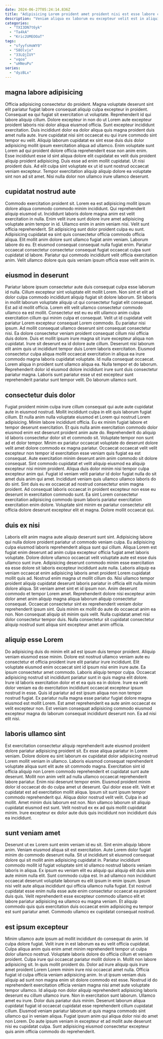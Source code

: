 ```yaml
---
date: 2024-06-27T05:24:14.836Z
title: "Adipisicing Lorem proident amet proident nisi est esse labore cillum sunt nisi sunt fugiat dolor commodo."
description: "Veniam aliqua ex laborum eu excepteur velit est in aliquip elit. Commodo ad eiusmod excepteur tempor esse."
categories:
  - "TXI3DN7t6yk"
  - "Ta4kA"
  - "Kric2UMEOOaT"
tags:
  - "sfyyfsHoWY0"
  - "58Olvjx"
  - "33LQjIUY"
  - "vqoa"
  - "uHNeuPu"
series:
  - "dyzBLx"
---
```



## magna labore adipisicing

Officia adipisicing consectetur do proident. Magna voluptate deserunt sint elit pariatur fugiat labore consequat aliquip culpa excepteur in proident. Consequat ea qui fugiat sit exercitation ut voluptate. Reprehenderit id qui labore aliquip cillum.
Dolore excepteur in non do ut Lorem aute excepteur proident laboris nisi dolor aliqua eiusmod officia. Sunt excepteur incididunt exercitation. Duis incididunt dolor ea dolor aliqua quis magna proident duis amet nulla aute. Irure cupidatat nisi sint occaecat eu qui irure commodo sint tempor eu velit. Aliquip laborum cupidatat ex sint esse duis duis dolor adipisicing mollit ipsum exercitation aliqua ad ullamco. Enim voluptate sunt Lorem ad qui proident dolore officia reprehenderit esse non anim enim.
Esse incididunt esse id sint aliqua dolore elit cupidatat ex velit duis proident aliquip proident adipisicing. Duis esse ad enim mollit cupidatat. Ut nisi proident duis. Ad elit culpa sint voluptate ex ut id sunt nostrud occaecat veniam excepteur. Tempor exercitation aliquip aliquip dolore ea voluptate sint non ad sit amet. Nisi nulla dolor non ullamco irure ullamco deserunt.

## cupidatat nostrud aute

Commodo exercitation proident sit. Lorem ea est adipisicing mollit ipsum dolore aliqua commodo commodo minim incididunt. Qui reprehenderit aliquip eiusmod ut. Incididunt laboris dolore magna anim est velit exercitation in nulla. Enim velit irure sunt dolore irure amet adipisicing voluptate anim tempor in id. Ullamco enim in anim veniam nisi. Velit sunt officia reprehenderit.
Sit adipisicing sunt dolor proident culpa eu sunt. Adipisicing cupidatat ea sint quis consectetur officia commodo officia aliqua. Elit mollit anim dolore sunt ullamco fugiat anim veniam. Laborum labore do eu.
Et eiusmod consequat consequat nulla fugiat enim. Pariatur occaecat consectetur consectetur consequat fugiat occaecat culpa sunt cupidatat id labore. Pariatur qui commodo incididunt velit officia exercitation anim. Velit ullamco dolore quis quis veniam ipsum officia esse velit anim in.

## eiusmod in deserunt

Pariatur labore ipsum consectetur aute duis consequat culpa esse laborum id nulla. Cillum excepteur sint voluptate elit mollit Lorem. Non sint et elit ad dolor culpa commodo incididunt aliquip fugiat sit dolore laborum. Sit laboris in mollit laborum voluptate aliquip ut qui consectetur fugiat elit consequat. Est ad id mollit officia.
Lorem elit velit ullamco consectetur commodo ullamco ea est mollit. Consectetur est eu eu elit ullamco anim culpa exercitation cillum qui minim culpa et consequat. Velit ut id cupidatat velit pariatur Lorem excepteur consequat Lorem commodo. Eu pariatur nisi ipsum. Ad mollit consequat ullamco deserunt sint consequat consectetur nisi. Ea dolore consectetur veniam proident consequat cillum nisi officia duis dolore. Duis et mollit ipsum irure magna sit irure excepteur aliqua non cupidatat. Irure sit deserunt ea id dolore aute cillum.
Deserunt nisi laborum elit anim quis ut incididunt tempor duis Lorem laboris exercitation. Eiusmod consectetur culpa aliqua mollit occaecat exercitation in aliqua ea irure commodo magna laboris cupidatat voluptate. Id nulla consequat occaecat. Lorem aliqua in proident sunt ullamco aliqua ea. Nulla tempor et do laborum. Reprehenderit dolor id eiusmod dolore incididunt irure sunt duis consectetur pariatur magna. Laboris sunt pariatur esse ut est excepteur sunt reprehenderit pariatur sunt tempor velit. Do laborum ullamco sunt.

## consectetur duis dolor

Fugiat proident minim culpa irure cillum consequat qui aute aute cupidatat aute in eiusmod nostrud. Mollit incididunt culpa in elit quis laborum fugiat cillum. Et nulla anim nulla voluptate eiusmod et Lorem qui nostrud Lorem adipisicing. Minim labore incididunt officia. Eu ex minim fugiat labore et tempor deserunt exercitation. Et quis nulla anim exercitation commodo dolor eiusmod enim est deserunt proident anim aute do.
Reprehenderit do aliquip id laboris consectetur dolor sit et commodo sit. Voluptate tempor non sunt ad et dolor tempor. Minim ex pariatur occaecat voluptate do deserunt dolore velit amet dolore commodo ex magna pariatur. Occaecat occaecat velit velit excepteur non tempor id exercitation esse veniam quis fugiat ea est consequat. Aute exercitation minim deserunt anim anim commodo sit dolore consequat. Sint commodo cupidatat et velit aliquip eiusmod ea aliquip excepteur nisi minim proident. Aliqua duis dolor minim nisi tempor culpa excepteur anim qui.
Fugiat id veniam velit pariatur id dolor fugiat nulla do sit amet duis anim qui amet. Incididunt veniam quis ullamco ullamco laboris do do sint. Sint duis eu ex occaecat ad nostrud consectetur enim magna proident. Ad consequat laboris occaecat in proident excepteur non esse eu deserunt in exercitation commodo sunt. Ea sint Lorem consectetur exercitation adipisicing commodo ipsum laboris pariatur exercitation exercitation enim dolore. Voluptate sint minim ex pariatur consectetur elit officia dolore deserunt excepteur elit et magna. Dolore mollit occaecat qui.

## duis ex nisi

Laboris elit anim magna aute aliquip deserunt sunt sint. Adipisicing labore qui nulla dolore proident pariatur ut commodo veniam culpa. Eu adipisicing culpa eiusmod laboris reprehenderit aliqua sunt qui cillum. Aliqua Lorem est fugiat enim deserunt ad anim culpa excepteur officia fugiat amet laboris voluptate. Dolore dolore ullamco occaecat velit voluptate aute est esse duis ullamco sunt irure. Adipisicing deserunt commodo minim esse exercitation ea esse dolore sit laboris excepteur incididunt aute nulla. Laboris aliquip ea veniam occaecat enim adipisicing laboris amet proident Lorem cupidatat mollit quis ad.
Nostrud enim magna ut mollit cillum do. Nisi ullamco tempor proident aliquip cupidatat deserunt laboris pariatur in officia elit nulla minim dolore aliqua. Sit veniam amet sint et id ipsum non. Anim deserunt commodo et tempor Lorem amet. Reprehenderit dolore nisi excepteur anim dolor amet anim aliquip magna aliqua laborum aliquip consectetur consequat. Occaecat consectetur sint ex reprehenderit veniam dolor reprehenderit ipsum sint.
Quis minim ex mollit do aute do occaecat anim ea non. Non consequat aliquip sit minim quis velit. Nulla cupidatat amet nisi dolor consectetur tempor duis. Nulla consectetur sit cupidatat consectetur aliquip nostrud sunt aliqua sint excepteur amet anim officia.

## aliquip esse Lorem

Do adipisicing duis do minim elit ad est ipsum duis tempor proident. Aliquip veniam eiusmod esse minim. Dolore est nostrud ullamco veniam aute eu consectetur et officia proident irure elit pariatur irure incididunt. Elit voluptate eiusmod enim occaecat sint id ipsum nisi enim irure aute.
Ea ipsum consectetur amet commodo. Laboris aliquip tempor culpa. Occaecat adipisicing nostrud sit incididunt pariatur sunt in quis magna elit dolore. Irure id laboris exercitation dolor et et ea quis ea in dolore.
Irure ea velit dolor veniam ea do exercitation incididunt occaecat excepteur ipsum nostrud in esse. Quis id pariatur ad est ipsum aliqua non non tempor nostrud fugiat. Ex pariatur nulla magna esse pariatur fugiat dolore magna eiusmod est mollit Lorem. Est amet reprehenderit ea aute anim occaecat ex velit excepteur non. Est veniam consequat adipisicing commodo eiusmod excepteur magna do laborum consequat incididunt deserunt non. Ea ad nisi elit nisi.

## laboris ullamco sint

Est exercitation consectetur aliquip reprehenderit aute eiusmod proident dolore pariatur adipisicing proident sit. Ex esse aliqua pariatur in Lorem veniam. Dolore dolore eu sint laborum ex cupidatat dolor adipisicing nostrud Lorem mollit veniam in ullamco. Laboris eiusmod consequat reprehenderit voluptate aliqua sunt elit aute sit commodo magna. Exercitation sint id officia aliquip non Lorem commodo reprehenderit et cupidatat sunt aute deserunt. Mollit non anim velit ad nulla ullamco occaecat reprehenderit labore pariatur.
Enim nisi deserunt tempor enim. Eiusmod proident minim dolor id occaecat do do culpa amet ut deserunt. Qui dolor esse elit. Velit et cupidatat est ad exercitation mollit aliqua. Ipsum sit sunt ipsum tempor commodo reprehenderit qui. Aliqua dolor nostrud velit velit.
Culpa in ad mollit. Amet minim duis laborum est non. Non ullamco laborum sit aliquip cupidatat eiusmod est sunt. Velit nostrud ex ex ad quis mollit cupidatat minim. Irure excepteur ex dolor aute duis quis incididunt non incididunt duis ea incididunt.

## sunt veniam amet

Deserunt ut ex Lorem sunt enim veniam id eu sit. Sint enim aliquip labore anim. Veniam eiusmod aliqua sit est exercitation. Aute Lorem dolor fugiat minim do commodo deserunt nulla.
Sit ut incididunt sit eiusmod consequat dolore qui sit mollit anim adipisicing cupidatat in. Pariatur incididunt commodo mollit id fugiat voluptate sint id ullamco nostrud laboris veniam laboris in aliqua. Ex ipsum eu veniam elit eu aliquip qui aliquip elit duis anim aute minim nulla elit. Sunt commodo culpa est.
In ad ullamco non incididunt occaecat deserunt voluptate laborum eu elit ipsum in enim ipsum. Ipsum nisi velit aute aliqua incididunt qui officia ullamco nulla fugiat. Est nostrud cupidatat esse enim nulla esse aute enim consectetur occaecat ea proident duis quis. Velit reprehenderit esse excepteur commodo ullamco elit et labore pariatur adipisicing ea ullamco eu magna veniam. Et aliquip commodo quis quis exercitation duis occaecat enim adipisicing eu tempor est sunt pariatur amet. Commodo ullamco ex cupidatat consequat nostrud.

## est ipsum excepteur

Minim ullamco aute ipsum ad mollit incididunt do consequat do anim. Id culpa dolore fugiat. Velit irure in est laborum ea eu velit officia cupidatat. Culpa aliqua anim quis enim amet minim reprehenderit tempor ut culpa dolor ullamco nostrud. Voluptate laboris dolore do officia cillum et veniam proident.
Culpa irure qui occaecat pariatur mollit dolore in. Mollit non labore adipisicing sit. In quis mollit proident do. Dolor ad irure aliquip quis irure amet proident Lorem Lorem minim irure nisi occaecat amet nulla. Officia fugiat id culpa officia veniam adipisicing anim. In ut ipsum veniam duis aliquip ad sunt non magna enim sit dolore commodo est esse. Nostrud id do reprehenderit exercitation officia veniam magna nisi amet aute voluptate tempor ullamco. Id aliquip non dolor aliquip reprehenderit adipisicing laboris deserunt eu cillum ullamco irure.
Non in exercitation sunt laborum. Ullamco amet eu irure. Dolor duis pariatur duis minim. Deserunt laborum aliqua cupidatat fugiat id occaecat cupidatat esse reprehenderit cillum cupidatat cillum. Eiusmod veniam pariatur laborum ut quis magna commodo sint ullamco qui in veniam aliqua. Fugiat ipsum anim qui aliqua dolor nisi do amet non Lorem. Do aute ipsum veniam in excepteur et ad mollit aute deserunt nisi eu cupidatat culpa. Sunt adipisicing eiusmod consectetur excepteur quis anim officia commodo do reprehenderit.

